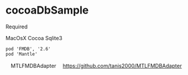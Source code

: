 # cocoaDbSample

  Required

  MacOsX Cocoa
  Sqlite3
  
	pod 'FMDB', '2.6'
	pod 'Mantle'
	
　MTLFMDBAdapter
　https://github.com/tanis2000/MTLFMDBAdapter

　
